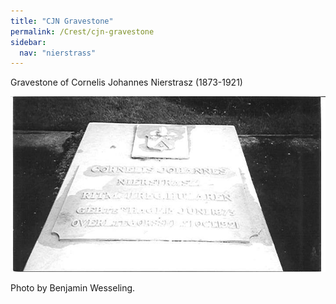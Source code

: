 ```yaml
---
title: "CJN Gravestone"
permalink: /Crest/cjn-gravestone
sidebar:
  nav: "nierstrass"
---
```


Gravestone of Cornelis Johannes Nierstrasz (1873-1921)

![CJN gravestone](/assets/images/Crest/cjn1873_1921.jpg) 

Photo by Benjamin Wesseling.
